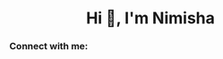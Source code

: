 <h1 align="center">Hi 👋, I'm Nimisha</h1>
<h3 align="left">Connect with me:</h3>
<p align="left">
</p>
